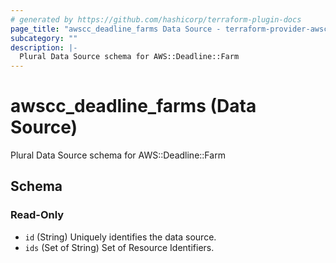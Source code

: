 ```yaml
---
# generated by https://github.com/hashicorp/terraform-plugin-docs
page_title: "awscc_deadline_farms Data Source - terraform-provider-awscc"
subcategory: ""
description: |-
  Plural Data Source schema for AWS::Deadline::Farm
---
```


# awscc_deadline_farms (Data Source)

Plural Data Source schema for AWS::Deadline::Farm



<!-- schema generated by tfplugindocs -->
## Schema

### Read-Only

- `id` (String) Uniquely identifies the data source.
- `ids` (Set of String) Set of Resource Identifiers.
